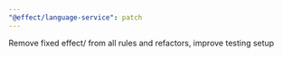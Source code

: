 ```yaml
---
"@effect/language-service": patch
---
```


Remove fixed effect/ from all rules and refactors, improve testing setup
